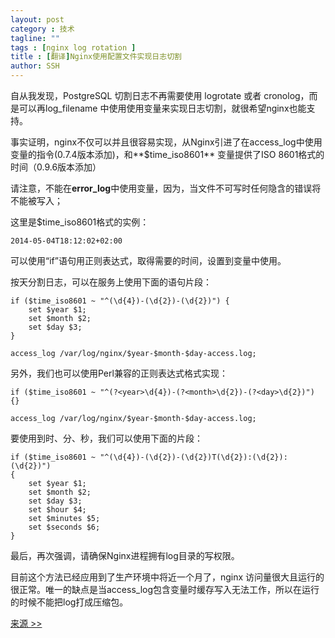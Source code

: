 ```yaml
---
layout: post
category : 技术
tagline: ""
tags : [nginx log rotation ]
title : [翻译]Nginx使用配置文件实现日志切割
author: SSH
---
```


自从我发现，PostgreSQL 切割日志不再需要使用 logrotate 或者 cronolog，而是可以再log_filename 中使用使用变量来实现日志切割，就很希望nginx也能支持。

事实证明，nginx不仅可以并且很容易实现，从Nginx引进了在access_log中使用变量的指令(0.7.4版本添加)，和**$time_iso8601** 变量提供了ISO 8601格式的时间（0.9.6版本添加）

请注意，不能在**error_log**中使用变量，因为，当文件不可写时任何隐含的错误将不能被写入；

这里是$time_iso8601格式的实例：

    2014-05-04T18:12:02+02:00

可以使用“if”语句用正则表达式，取得需要的时间，设置到变量中使用。

按天分割日志，可以在服务上使用下面的语句片段：

    if ($time_iso8601 ~ "^(\d{4})-(\d{2})-(\d{2})") {
        set $year $1;
        set $month $2;
        set $day $3;
    }
    
    access_log /var/log/nginx/$year-$month-$day-access.log;

另外，我们也可以使用Perl兼容的正则表达式格式实现：

    if ($time_iso8601 ~ "^(?<year>\d{4})-(?<month>\d{2})-(?<day>\d{2})") {}
    
    access_log /var/log/nginx/$year-$month-$day-access.log;

要使用到时、分、秒，我们可以使用下面的片段：

    if ($time_iso8601 ~ "^(\d{4})-(\d{2})-(\d{2})T(\d{2}):(\d{2}):(\d{2})")
    {
        set $year $1;
        set $month $2;
        set $day $3;
        set $hour $4;
        set $minutes $5;
        set $seconds $6;
    }

最后，再次强调，请确保Nginx进程拥有log目录的写权限。

目前这个方法已经应用到了生产环境中将近一个月了，nginx 访问量很大且运行的很正常。唯一的缺点是当access_log包含变量时缓存写入无法工作，所以在运行的时候不能把log打成压缩包。

[来源 >>](http://www.cambus.net/log-rotation-directly-within-nginx-configuration-file/)